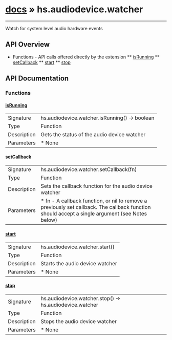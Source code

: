 # [docs](index.md) » hs.audiodevice.watcher
---

Watch for system level audio hardware events

## API Overview
* Functions - API calls offered directly by the extension
** [isRunning](#isRunning)
** [setCallback](#setCallback)
** [start](#start)
** [stop](#stop)

## API Documentation

### Functions

#### [isRunning](#isRunning)
| | |
|-|-|
| Signature   | hs.audiodevice.watcher.isRunning() -> boolean  |
| Type        | Function |
| Description | Gets the status of the audio device watcher |
| Parameters |  * None | | Returns |  * A boolean, true if the watcher is running, false if not | 
#### [setCallback](#setCallback)
| | |
|-|-|
| Signature   | hs.audiodevice.watcher.setCallback(fn)  |
| Type        | Function |
| Description | Sets the callback function for the audio device watcher |
| Parameters |  * fn - A callback function, or nil to remove a previously set callback. The callback function should accept a single argument (see Notes below) | | Returns |  * None | | Notes |  * This watcher will call the callback when various audio device related events occur (e.g. an audio device appears/disappears, a system default audio device setting changes, etc) * To watch for changes within an audio device, see `hs.audiodevice:newWatcher()` * The callback function argument is a string which may be one of the following strings, but might also be a different string entirely:  * dIn  - Default audio input device setting changed (Note that there is a space character after `dIn`, because these values always have to be four characters long)  * dOut - Default audio output device setting changed  * sOut - Default system audio output setting changed (i.e. the device that system sound effects use. This may also be triggered by dOut, depending on the user's settings)  * dev# - An audio device appeared or disappeared * The callback will be called for each individual audio device event received from the OS, so you may receive multiple events for a single physical action (e.g. unplugging the default audio device will cause `dOut` and `dev#` events, and possibly `sOut` too) * Passing nil will cause the watcher to stop if it is already running | 
#### [start](#start)
| | |
|-|-|
| Signature   | hs.audiodevice.watcher.start()  |
| Type        | Function |
| Description | Starts the audio device watcher |
| Parameters |  * None | | Returns |  * None | 
#### [stop](#stop)
| | |
|-|-|
| Signature   | hs.audiodevice.watcher.stop() -> hs.audiodevice.watcher  |
| Type        | Function |
| Description | Stops the audio device watcher |
| Parameters |  * None | | Returns |  * The `hs.audiodevice.watcher` object | 